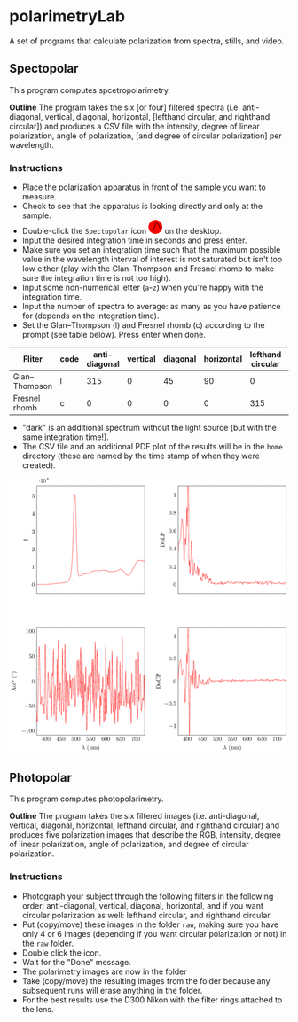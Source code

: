 # polarimetryLab

A set of programs that calculate polarization from spectra, stills, and video.

## Spectopolar
This program computes spcetropolarimetry.

**Outline** The program takes the six [or four] filtered spectra (i.e. anti-diagonal, vertical, diagonal, horizontal, [lefthand circular, and righthand circular]) and produces a CSV file with the intensity, degree of linear polarization, angle of polarization, [and degree of circular polarization] per wavelength.

### Instructions
* Place the polarization apparatus in front of the sample you want to measure. 
* Check to see that the apparatus is looking directly and only at the sample.
* Double-click the `Spectopolar` icon <img src="src/icon.png" width="25" height="25"> on the desktop.
* Input the desired integration time in seconds and press enter.
* Make sure you set an integration time such that the maximum possible value in the wavelength interval of interest is not saturated but isn't too low either (play with the Glan–Thompson and Fresnel rhomb to make sure the integration time is not too high). 
* Input some non-numerical letter (`a`-`z`) when you're happy with the integration time.
* Input the number of spectra to average: as many as you have patience for (depends on the integration time).
* Set the Glan–Thompson (l) and Fresnel rhomb (c) according to the prompt (see table below). Press enter when done. 

Fliter       |code|anti-diagonal|vertical|diagonal|horizontal|lefthand circular|righthand circular
---          |--- |---          |---     |---     |---       |---              |---               
Glan–Thompson|l   |315          |0       |45      |90        |0                |0
Fresnel rhomb|c   |0            |0       |0       |0         |315              |45

* "dark" is an additional spectrum without the light source (but with the same integration time!). 
* The CSV file and an additional PDF plot of the results will be in the `home` directory (these are named by the time stamp of when they were created).

![](src/example.png)

## Photopolar
This program computes photopolarimetry.

**Outline** The program takes the six filtered images (i.e. anti-diagonal, vertical, diagonal, horizontal, lefthand circular, and righthand circular) and produces five polarization images that describe the RGB, intensity, degree of linear polarization, angle of polarization, and degree of circular polarization. 

### Instructions
* Photograph your subject through the following filters in the following order: anti-diagonal, vertical, diagonal, horizontal, and if you want circular polarization as well: lefthand circular, and righthand circular. 
* Put (copy/move) these images in the folder `raw`, making sure you have only 4 or 6 images (depending if you want circular polarization or not) in the `raw` folder.
* Double click the icon.
* Wait for the "Done" message.
* The polarimetry images are now in the folder 
* Take (copy/move) the resulting images from the folder because any subsequent runs will erase anything in the folder.  
* For the best results use the D300 Nikon with the filter rings attached to the lens. 

